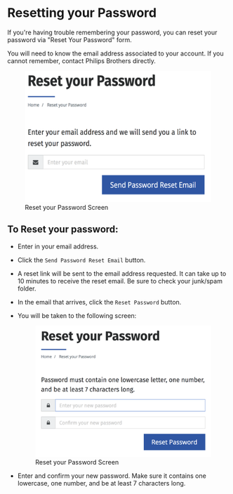 # Resetting your Password

If you're having trouble remembering your password, you can reset your password via "Reset Your Password" form.

You will need to know the email address associated to your account. If you cannot remember, contact Philips Brothers directly.

<figure>
    <img src="/assets/reset-your-password.png" height="300" />
    <figcaption>Reset your Password Screen</figcaption>
</figure>


## To Reset your password:
* Enter in your email address.
* Click the `Send Password Reset Email` button.
* A reset link will be sent to the email address requested. It can take up to 10 minutes to receive the reset email. Be sure to check your junk/spam folder.
* In the email that arrives, click the `Reset Password` button.
* You will be taken to the following screen:
    
    <figure>
        <img src="/assets/new-password.png" height="300" />
        <figcaption>Reset your Password Screen</figcaption>
    </figure>

* Enter and confirm your new password. Make sure it contains one lowercase, one number, and be at least 7 characters long.


